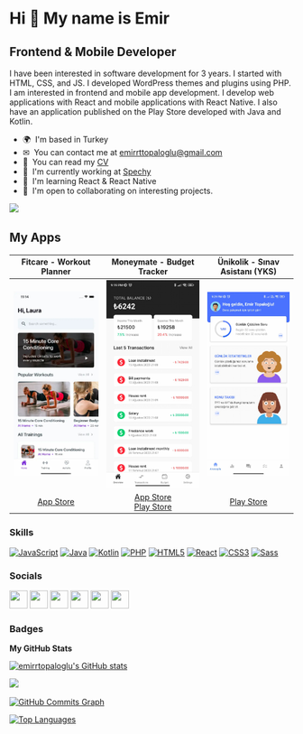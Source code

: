 Hi 👋 My name is Emir
=====================

Frontend & Mobile Developer
------------------

I have been interested in software development for 3 years. I started with HTML, CSS, and JS. I developed WordPress themes and plugins using PHP. I am interested in frontend and mobile app development. I develop web applications with React and mobile applications with React Native. I also have an application published on the Play Store developed with Java and Kotlin.

* 🌍  I'm based in Turkey
* ✉  You can contact me at [emirrttopaloglu@gmail.com](mailto:emirrttopaloglu@gmail.com)
* 🧾  You can read my [CV](https://read.cv/emirtopaloglu)
* 🚀  I'm currently working at [Spechy](http://spechy.net)
* 🧠  I'm learning React & React Native
* 🤝  I'm open to collaborating on interesting projects.

<a href="https://www.twitter.com/emirrtopaloglu" target="_blank" rel="noreferrer"><img
src="https://img.shields.io/twitter/follow/emirrtopaloglu"
/></a>

My Apps
------------------

| Fitcare - Workout Planner | Moneymate - Budget Tracker | Ünikolik - Sınav Asistanı (YKS) |
| --- | --- | --- |
| ![Fitcare - Workout Planner](https://raw.githubusercontent.com/emirrtopaloglu/emirrtopaloglu/main/app-screenshot-1.jpg) | ![Moneymate - Budget Tracker](https://raw.githubusercontent.com/emirrtopaloglu/emirrtopaloglu/main/app-screenshot-3.jpg) | ![Ünikolik - Sınav Asistanı (YKS)](https://raw.githubusercontent.com/emirrtopaloglu/emirrtopaloglu/main/app-screenshot-4.jpg) |
| <div align="center">[App Store](https://apps.apple.com/lt/app/fitcare-workout-planner/id6444746812)</div> | <div align="center">[App Store](https://apps.apple.com/lt/app/moneymate-budget-tracking/id6449163346) <br> [Play Store](https://play.google.com/store/apps/details?id=com.emosto.moneymate)</div> | <div align="center">[Play Store](https://play.google.com/store/apps/details?id=com.emirtopaloglu.unikolik)</div> |


### Skills


<p align="left">
<a href="https://developer.mozilla.org/en-US/docs/Web/JavaScript" target="_blank" rel="noreferrer"><img src="https://raw.githubusercontent.com/danielcranney/readme-generator/main/public/icons/skills/javascript-colored.svg" width="36" height="36" alt="JavaScript" /></a>
<a href="https://www.oracle.com/java/" target="_blank" rel="noreferrer"><img src="https://raw.githubusercontent.com/danielcranney/readme-generator/main/public/icons/skills/java-colored.svg" width="36" height="36" alt="Java" /></a>
<a href="https://kotlinlang.org/" target="_blank" rel="noreferrer"><img src="https://raw.githubusercontent.com/danielcranney/readme-generator/main/public/icons/skills/kotlin-colored.svg" width="36" height="36" alt="Kotlin" /></a>
<a href="https://www.php.net/" target="_blank" rel="noreferrer"><img src="https://raw.githubusercontent.com/danielcranney/readme-generator/main/public/icons/skills/php-colored.svg" width="36" height="36" alt="PHP" /></a>
<a href="https://developer.mozilla.org/en-US/docs/Glossary/HTML5" target="_blank" rel="noreferrer"><img src="https://raw.githubusercontent.com/danielcranney/readme-generator/main/public/icons/skills/html5-colored.svg" width="36" height="36" alt="HTML5" /></a>
<a href="https://reactjs.org/" target="_blank" rel="noreferrer"><img src="https://raw.githubusercontent.com/danielcranney/readme-generator/main/public/icons/skills/react-colored.svg" width="36" height="36" alt="React" /></a>
<a href="https://www.w3.org/TR/CSS/#css" target="_blank" rel="noreferrer"><img src="https://raw.githubusercontent.com/danielcranney/readme-generator/main/public/icons/skills/css3-colored.svg" width="36" height="36" alt="CSS3" /></a>
<a href="https://sass-lang.com/" target="_blank" rel="noreferrer"><img src="https://raw.githubusercontent.com/danielcranney/readme-generator/main/public/icons/skills/sass-colored.svg" width="36" height="36" alt="Sass" /></a>
</p>


### Socials

<p align="left"> <a href="https://www.dribbble.com/emirtopaloglu" target="_blank" rel="noreferrer"><img src="https://raw.githubusercontent.com/danielcranney/readme-generator/main/public/icons/socials/dribbble.svg" width="32" height="32" /></a> <a href="https://www.github.com/emirrtopaloglu" target="_blank" rel="noreferrer"><img src="https://raw.githubusercontent.com/danielcranney/readme-generator/main/public/icons/socials/github-dark.svg" width="32" height="32" /></a> <a href="http://www.instagram.com/emirrtopaloglu" target="_blank" rel="noreferrer"><img src="https://raw.githubusercontent.com/danielcranney/readme-generator/main/public/icons/socials/instagram.svg" width="32" height="32" /></a> <a href="https://www.linkedin.com/in/emirtopaloglu" target="_blank" rel="noreferrer"><img src="https://raw.githubusercontent.com/danielcranney/readme-generator/main/public/icons/socials/linkedin.svg" width="32" height="32" /></a> <a href="http://www.medium.com/@emirtopaloglu" target="_blank" rel="noreferrer"><img src="https://raw.githubusercontent.com/danielcranney/readme-generator/main/public/icons/socials/medium-dark.svg" width="32" height="32" /></a> <a href="https://www.twitter.com/emirrtopaloglu" target="_blank" rel="noreferrer"><img src="https://raw.githubusercontent.com/danielcranney/readme-generator/main/public/icons/socials/twitter.svg" width="32" height="32" /></a></p>

### Badges

<b>My GitHub Stats</b>

<a href="http://www.github.com/emirrtopaloglu"><img src="https://github-readme-stats.vercel.app/api?username=emirrtopaloglu&show_icons=true&hide=&count_private=true&title_color=0891b2&text_color=ffffff&icon_color=0891b2&bg_color=1c1917&hide_border=true&show_icons=true" alt="emirrtopaloglu's GitHub stats" /></a>

<a href="http://www.github.com/emirrtopaloglu"><img src="https://github-readme-streak-stats.herokuapp.com/?user=emirrtopaloglu&stroke=ffffff&background=1c1917&ring=0891b2&fire=0891b2&currStreakNum=ffffff&currStreakLabel=0891b2&sideNums=ffffff&sideLabels=ffffff&dates=ffffff&hide_border=true" /></a>

<a href="http://www.github.com/emirrtopaloglu"><img src="https://activity-graph.herokuapp.com/graph?username=emirrtopaloglu&bg_color=1c1917&color=ffffff&line=0891b2&point=ffffff&area_color=1c1917&area=true&hide_border=true&custom_title=GitHub%20Commits%20Graph" alt="GitHub Commits Graph" /></a>

<a href="https://github.com/emirrtopaloglu" align="left"><img src="https://github-readme-stats.vercel.app/api/top-langs/?username=emirrtopaloglu&langs_count=10&title_color=0891b2&text_color=ffffff&icon_color=0891b2&bg_color=1c1917&hide_border=true&locale=en&custom_title=Top%20%Languages" alt="Top Languages" /></a>
